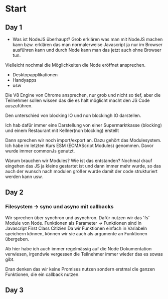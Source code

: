 # Start
## Day 1
- Was ist NodeJS überhaupt?
Grob erklären was man mit NodeJS machen kann bzw.
erklären das man normalerweise Javascript ja nur im Browser ausführen kann und durch Node kann man das jetzt auch ohne Browser tun.

Vielleicht nochmal die Möglichkeiten die Node eröffnet ansprechen.
  - Desktopapplikationen
  - Handyapps
  - usw

Die V8 Engine von Chrome ansprechen, nur grob und nicht so tief, aber die Teilnehmer sollen wissen das die es halt möglicht macht den JS Code auszuführen.


Den unterschied von blocking IO und non blockingh IO darstellen.

Ich hab dafür immer eine Darstellung von einer Supermarktkasse (blocking) und einem Restaurant mit Kellner(non blocking) erstellt

Dann sprechen wir noch import/export an. Dazu gehört das Modulesystem.
Ich habe im letzten Kurs ESM (ECMAScript Modules) genommen. 
Davor wurde immer commonJs genutzt.

Warum brauchen wir Modules?
Wie ist das entstanden?
Nochmal drauf eingehen das JS ja kleine gestartet ist und dann immer mehr wurde, so das auch der wunsch nach modulen größer wurde damit der code strukturiert werden kann usw.

## Day 2
### Filesystem -> sync und async mit callbacks
Wir sprechen über synchron und asynchron. Dafür nutzen wir das 'fs' Module von Node.
Funktionen als Parameter -> Funktionen sind in Javascript First Class Citizien
Da wir Funktionen einfach in Variabeln speichern können, können wir sie auch als argumente an Funktionen übergeben.

Ab hier habe ich auch immer regelmässig auf die Node Dokumentation verwiesen, irgendwie vergessen die Teilnehmer immer wieder das es sowas gibt.

Dran denken das wir keine Promises nutzen sondern erstmal die ganzen Funktionen, die ein callback nutzen.

## Day 3